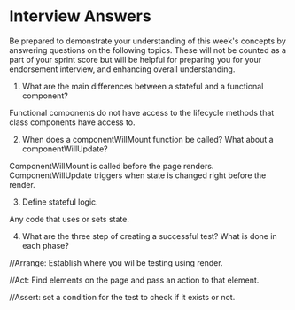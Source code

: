 # Interview Answers
Be prepared to demonstrate your understanding of this week's concepts by answering questions on the following topics. These will not be counted as a part of your sprint score but will be helpful for preparing you for your endorsement interview, and enhancing overall understanding.

1. What are the main differences between a stateful and a functional component?

Functional components do not have access to the lifecycle methods that class components have access to. 

2. When does a componentWillMount function be called? What about a componentWillUpdate?

ComponentWillMount is called before the page renders. ComponentWillUpdate triggers when state is changed right before the render.

3. Define stateful logic.

 Any code that uses or sets state.

4. What are the three step of creating a successful test? What is done in each phase?

//Arrange: Establish where you wil be testing using render.

//Act: Find elements on the page and pass an action to that element.

//Assert: set a condition for the test to check if it exists or not.